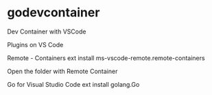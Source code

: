 # godevcontainer
Dev Container with VSCode

Plugins on VS Code

Remote - Containers
ext install ms-vscode-remote.remote-containers

Open the folder with Remote Container

Go for Visual Studio Code
ext install golang.Go
